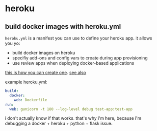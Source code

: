 # heroku

## build docker images with heroku.yml
`heroku.yml` is a manifest you can use to define your heroku app. it allows you yo:
- build docker images on heroku
- specifiy add-ons and config vars to create during app provisioning
- use review apps when deploying docker-based applications

[this is how you can create one](https://devcenter.heroku.com/articles/build-docker-images-heroku-yml#getting-started). [see also](https://github.com/datamade/how-to/blob/master/heroku/deploy-a-django-app.md#herokuyml)

example heroku.yml:
```yml
build:
  docker:
    web: Dockerfile
run:
  web: gunicorn -t 180 --log-level debug test-app:test-app
```

i don't actually know if that works. that's why i'm here, because i'm debugging a docker + heroku + python + flask issue.
